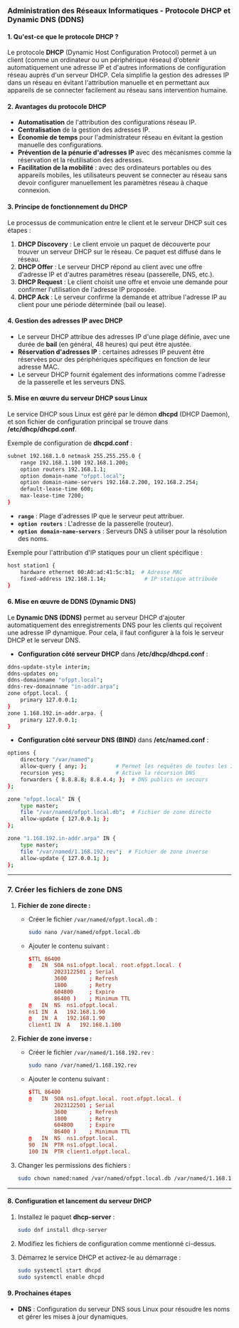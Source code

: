 ### Administration des Réseaux Informatiques - Protocole DHCP et Dynamic DNS (DDNS)

#### 1. **Qu'est-ce que le protocole DHCP ?**
Le protocole **DHCP** (Dynamic Host Configuration Protocol) permet à un client (comme un ordinateur ou un périphérique réseau) d'obtenir automatiquement une adresse IP et d'autres informations de configuration réseau auprès d'un serveur DHCP. Cela simplifie la gestion des adresses IP dans un réseau en évitant l'attribution manuelle et en permettant aux appareils de se connecter facilement au réseau sans intervention humaine.

#### 2. **Avantages du protocole DHCP**
- **Automatisation** de l'attribution des configurations réseau IP.
- **Centralisation** de la gestion des adresses IP.
- **Économie de temps** pour l'administrateur réseau en évitant la gestion manuelle des configurations.
- **Prévention de la pénurie d'adresses IP** avec des mécanismes comme la réservation et la réutilisation des adresses.
- **Facilitation de la mobilité** : avec des ordinateurs portables ou des appareils mobiles, les utilisateurs peuvent se connecter au réseau sans devoir configurer manuellement les paramètres réseau à chaque connexion.

#### 3. **Principe de fonctionnement du DHCP**
Le processus de communication entre le client et le serveur DHCP suit ces étapes :
1. **DHCP Discovery** : Le client envoie un paquet de découverte pour trouver un serveur DHCP sur le réseau. Ce paquet est diffusé dans le réseau.
2. **DHCP Offer** : Le serveur DHCP répond au client avec une offre d'adresse IP et d'autres paramètres réseau (passerelle, DNS, etc.).
3. **DHCP Request** : Le client choisit une offre et envoie une demande pour confirmer l'utilisation de l'adresse IP proposée.
4. **DHCP Ack** : Le serveur confirme la demande et attribue l'adresse IP au client pour une période déterminée (bail ou lease).

#### 4. **Gestion des adresses IP avec DHCP**
- Le serveur DHCP attribue des adresses IP d'une plage définie, avec une durée de **bail** (en général, 48 heures) qui peut être ajustée.
- **Réservation d'adresses IP** : certaines adresses IP peuvent être réservées pour des périphériques spécifiques en fonction de leur adresse MAC.
- Le serveur DHCP fournit également des informations comme l'adresse de la passerelle et les serveurs DNS.

#### 5. **Mise en œuvre du serveur DHCP sous Linux**
Le service DHCP sous Linux est géré par le démon **dhcpd** (DHCP Daemon), et son fichier de configuration principal se trouve dans **/etc/dhcp/dhcpd.conf**.

Exemple de configuration de **dhcpd.conf** :

```bash
subnet 192.168.1.0 netmask 255.255.255.0 {
    range 192.168.1.100 192.168.1.200;
    option routers 192.168.1.1;
    option domain-name "ofppt.local";
    option domain-name-servers 192.168.2.200, 192.168.2.254;
    default-lease-time 600;
    max-lease-time 7200;
}
```

- **`range`** : Plage d'adresses IP que le serveur peut attribuer.
- **`option routers`** : L'adresse de la passerelle (routeur).
- **`option domain-name-servers`** : Serveurs DNS à utiliser pour la résolution des noms.

Exemple pour l'attribution d'IP statiques pour un client spécifique :

```bash
host station1 {
    hardware ethernet 00:A0:ad:41:5c:b1;  # Adresse MAC
    fixed-address 192.168.1.14;            # IP statique attribuée
}
```

#### 6. **Mise en œuvre de DDNS (Dynamic DNS)**
Le **Dynamic DNS (DDNS)** permet au serveur DHCP d'ajouter automatiquement des enregistrements DNS pour les clients qui reçoivent une adresse IP dynamique. Pour cela, il faut configurer à la fois le serveur DHCP et le serveur DNS.

- **Configuration côté serveur DHCP** dans **/etc/dhcp/dhcpd.conf** :

```bash
ddns-update-style interim;
ddns-updates on;
ddns-domainname "ofppt.local";
ddns-rev-domainname "in-addr.arpa";
zone ofppt.local. {
    primary 127.0.0.1;
}
zone 1.168.192.in-addr.arpa. {
    primary 127.0.0.1;
}
```

- **Configuration côté serveur DNS (BIND)** dans **/etc/named.conf** :

```bash
options {
    directory "/var/named";
    allow-query { any; };         # Permet les requêtes de toutes les IP
    recursion yes;                # Active la récursion DNS
    forwarders { 8.8.8.8; 8.8.4.4; };  # DNS publics en secours
};

zone "ofppt.local" IN {
    type master;
    file "/var/named/ofppt.local.db";  # Fichier de zone directe
    allow-update { 127.0.0.1; };
};

zone "1.168.192.in-addr.arpa" IN {
    type master;
    file "/var/named/1.168.192.rev";  # Fichier de zone inverse
    allow-update { 127.0.0.1; };
};
```

---

### **7. Créer les fichiers de zone DNS**

1. **Fichier de zone directe :**
   - Créer le fichier `/var/named/ofppt.local.db` :
     ```bash
     sudo nano /var/named/ofppt.local.db
     ```

   - Ajouter le contenu suivant :
     ```conf
     $TTL 86400
     @   IN  SOA ns1.ofppt.local. root.ofppt.local. (
             2023122501 ; Serial
             3600       ; Refresh
             1800       ; Retry
             604800     ; Expire
             86400 )    ; Minimum TTL
     @   IN  NS  ns1.ofppt.local.
     ns1 IN  A   192.168.1.90
     @   IN  A   192.168.1.90
     client1 IN  A   192.168.1.100
     ```

2. **Fichier de zone inverse :**
   - Créer le fichier `/var/named/1.168.192.rev` :
     ```bash
     sudo nano /var/named/1.168.192.rev
     ```

   - Ajouter le contenu suivant :
     ```conf
     $TTL 86400
     @   IN  SOA ns1.ofppt.local. root.ofppt.local. (
             2023122501 ; Serial
             3600       ; Refresh
             1800       ; Retry
             604800     ; Expire
             86400 )    ; Minimum TTL
     @   IN  NS  ns1.ofppt.local.
     90  IN  PTR ns1.ofppt.local.
     100 IN  PTR client1.ofppt.local.
     ```

3. Changer les permissions des fichiers :
   ```bash
   sudo chown named:named /var/named/ofppt.local.db /var/named/1.168.192.rev
   ```

---

#### 8. **Configuration et lancement du serveur DHCP**
1. Installez le paquet **dhcp-server** :

   ```bash
   sudo dnf install dhcp-server
   ```

2. Modifiez les fichiers de configuration comme mentionné ci-dessus.

3. Démarrez le service DHCP et activez-le au démarrage :

   ```bash
   sudo systemctl start dhcpd
   sudo systemctl enable dhcpd
   ```

#### 9. **Prochaines étapes**
- **DNS** : Configuration du serveur DNS sous Linux pour résoudre les noms et gérer les mises à jour dynamiques.